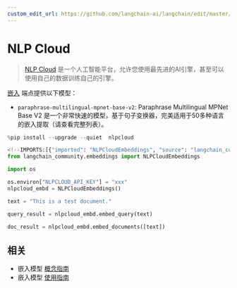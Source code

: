 ```yaml
---
custom_edit_url: https://github.com/langchain-ai/langchain/edit/master/docs/docs/integrations/text_embedding/nlp_cloud.ipynb
---
```

# NLP Cloud

>[NLP Cloud](https://docs.nlpcloud.com/#introduction) 是一个人工智能平台，允许您使用最先进的AI引擎，甚至可以使用自己的数据训练自己的引擎。

[嵌入](https://docs.nlpcloud.com/#embeddings) 端点提供以下模型：

* `paraphrase-multilingual-mpnet-base-v2`: Paraphrase Multilingual MPNet Base V2 是一个非常快速的模型，基于句子变换器，完美适用于50多种语言的嵌入提取（请查看完整列表）。


```python
%pip install --upgrade --quiet  nlpcloud
```


```python
<!--IMPORTS:[{"imported": "NLPCloudEmbeddings", "source": "langchain_community.embeddings", "docs": "https://python.langchain.com/api_reference/community/embeddings/langchain_community.embeddings.nlpcloud.NLPCloudEmbeddings.html", "title": "NLP Cloud"}]-->
from langchain_community.embeddings import NLPCloudEmbeddings
```


```python
import os

os.environ["NLPCLOUD_API_KEY"] = "xxx"
nlpcloud_embd = NLPCloudEmbeddings()
```


```python
text = "This is a test document."
```


```python
query_result = nlpcloud_embd.embed_query(text)
```


```python
doc_result = nlpcloud_embd.embed_documents([text])
```


## 相关

- 嵌入模型 [概念指南](/docs/concepts/#embedding-models)
- 嵌入模型 [使用指南](/docs/how_to/#embedding-models)
